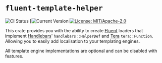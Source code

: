 # `fluent-template-helper`

![CI Status](https://github.com/XAMPPRocky/fluent-template-helper/workflows/Rust/badge.svg?branch=master&event=push)
[![Current Version](https://img.shields.io/crates/v/fluent-template-helper.svg)
[![License: MIT/Apache-2.0](https://img.shields.io/crates/l/fluent-template-helper.svg)](#license)


This crate provides you with the ability to create [Fluent](https://docs.rs/fluent) loaders that implement [Handlebars](https://docs.rs/handlebars/)' `handlebars::HelperDef` and [Tera](https://docs.rs/tera) `tera::Function`. Allowing you to easily add localisation to your templating engines.

All template engine implementations are optional and can be disabled with features.
